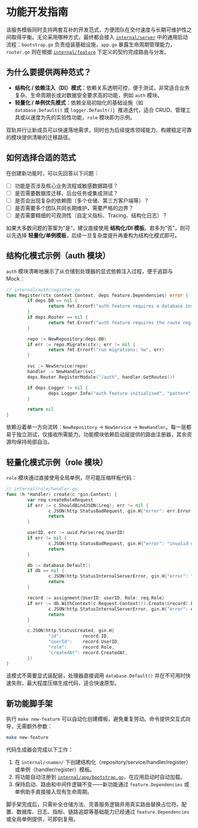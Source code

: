 # 功能开发指南

该服务模板同时支持两套互补的开发范式，方便团队在交付速度与长期可维护性之间取得平衡。无论采用哪种方式，最终都会接入 [`internal/server`](../internal/server) 中的通用启动流程：`bootstrap.go` 负责组装基础设施，`app.go` 暴露生命周期管理能力，`router.go` 则在根据 [`internal/feature`](../internal/feature) 下定义的契约完成路由与分发。

## 为什么要提供两种范式？

- **结构化 / 依赖注入（DI）模式**：依赖关系透明可控，便于测试，非常适合业务复杂、生命周期长或对数据安全要求高的功能，例如 `auth` 模块。
- **轻量化 / 单例优先模式**：依赖全局初始化的基础设施（如 `database.Default()` 或 `logger.Default()`）推进迭代，适合 CRUD、管理工具或以速度为先的实验性功能，`role` 模块即为示例。

双轨并行让新成员可以快速落地需求，同时也为后续提炼领域能力、构建稳定可靠的模块提供清晰的迁移路径。

## 如何选择合适的范式

在创建新功能时，可以先回答以下问题：

- [ ] 功能是否涉及核心业务流程或敏感数据路径？
- [ ] 是否需要数据库迁移、后台任务或集成测试？
- [ ] 是否会出现复杂的依赖图（多个仓储、第三方客户端等）？
- [ ] 是否需要多个团队共同长期维护，需要严格的边界？
- [ ] 是否需要精细的可观测性（自定义指标、Tracing、结构化日志）？

如果大多数问题的答案为“是”，建议直接使用 **结构化/DI 模板**。若多为“否”，则可以先选择 **轻量化/单例模板**，后续一旦复杂度提升再重构为结构化模式即可。

## 结构化模式示例（auth 模块）

`auth` 模块清晰地展示了从仓储到处理器的显式依赖注入过程，便于追踪与 Mock：

```go
// internal/auth/register.go
func Register(ctx context.Context, deps feature.Dependencies) error {
        if deps.DB == nil {
                return fmt.Errorf("auth feature requires a database instance")
        }
        if deps.Router == nil {
                return fmt.Errorf("auth feature requires the route registrar")
        }

        repo := NewRepository(deps.DB)
        if err := repo.Migrate(ctx); err != nil {
                return fmt.Errorf("run migrations: %w", err)
        }

        svc := NewService(repo)
        handler := NewHandler(svc)
        deps.Router.RegisterModule("/auth", handler.GetRoutes())

        if deps.Logger != nil {
                deps.Logger.Info("auth feature initialised", "pattern", "structured")
        }

        return nil
}
```

依赖沿着单一方向流转：`NewRepository` → `NewService` → `NewHandler`。每一层都易于独立测试，仅接收所需能力。功能模块依赖启动层提供的路由注册器，其余资源均保持局部自治。

## 轻量化模式示例（role 模块）

`role` 模块通过直接使用全局单例，尽可能压缩样板代码：

```go
// internal/role/handler.go
func (h *Handler) create(c *gin.Context) {
        var req createRoleRequest
        if err := c.ShouldBindJSON(&req); err != nil {
                c.JSON(http.StatusBadRequest, gin.H{"error": err.Error()})
                return
        }

        userID, err := uuid.Parse(req.UserID)
        if err != nil {
                c.JSON(http.StatusBadRequest, gin.H{"error": "invalid user id"})
                return
        }

        db := database.Default()
        if db == nil {
                c.JSON(http.StatusInternalServerError, gin.H{"error": "database not initialised"})
                return
        }

        record := assignment{UserID: userID, Role: req.Role}
        if err := db.WithContext(c.Request.Context()).Create(&record).Error; err != nil {
                c.JSON(http.StatusInternalServerError, gin.H{"error": err.Error()})
                return
        }

        c.JSON(http.StatusCreated, gin.H{
                "id":        record.ID,
                "userId":    record.UserID,
                "role":      record.Role,
                "createdAt": record.CreatedAt,
        })
}
```

该模式不需要显式装配层，处理器直接调用 `database.Default()` 并在不可用时快速失败，最大程度压缩生成代码，适合快速原型。

## 新功能脚手架

执行 `make new-feature` 可以自动化创建模板，避免重复劳动。命令提供交互式向导，无需额外参数：

```bash
make new-feature
```

代码生成器会完成以下工作：

1. 在 `internal/<name>/` 下创建结构化（repository/service/handler/register）或单例（handler/register）模板。
2. 将功能自动注册到 [`internal/app/bootstrap.go`](../internal/app/bootstrap.go)，在应用启动时自动加载。
3. 保持启动、路由和中间件逻辑不变——新功能通过 `feature.Dependencies` 或单例助手直接接入现有生命周期。

脚手架完成后，只需补全仓储方法、完善服务逻辑并用真实路由替换占位符。配置、数据库、日志、指标、链路追踪等基础能力已经通过 `feature.Dependencies` 或全局单例提供，可即刻复用。

